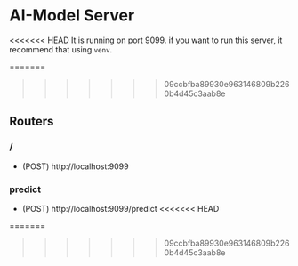 # AI-Model Server
<<<<<<< HEAD
It is running on port 9099. if you want to run this server, it recommend that using `venv`.

=======
>>>>>>> 09ccbfba89930e963146809b2260b4d45c3aab8e
## Routers
### /
* (POST) http://localhost:9099
### predict
* (POST) http://localhost:9099/predict
<<<<<<< HEAD

=======
>>>>>>> 09ccbfba89930e963146809b2260b4d45c3aab8e

